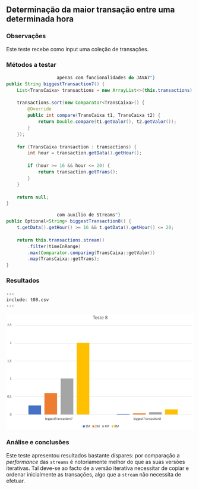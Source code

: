 ## Determinação da maior transação entre uma determinada hora

### Observações

Este teste recebe como input uma coleção de transações.

### Métodos a testar

```{.java caption="Determinação da maior transação entre uma determinada hora
                   apenas com funcionalidades do JAVA7"}
public String biggestTransaction7() {
    List<TransCaixa> transactions = new ArrayList<>(this.transactions);

    transactions.sort(new Comparator<TransCaixa>() {
        @Override
        public int compare(TransCaixa t1, TransCaixa t2) {
            return Double.compare(t1.getValor(), t2.getValor());
        }
    });

    for (TransCaixa transaction : transactions) {
        int hour = transaction.getData().getHour();

        if (hour >= 16 && hour <= 20) {
            return transaction.getTrans();
        }
    }

    return null;
}
```

```{.java caption="Determinação da maior transação entre uma determinada hora
                   com auxílio de Streams"}
public Optional<String> biggestTransaction8() {
    t.getData().getHour() >= 16 && t.getData().getHour() <= 20;

    return this.transactions.stream()
        .filter(timeInRange)
        .max(Comparator.comparing(TransCaixa::getValor))
        .map(TransCaixa::getTrans);
}
```



### Resultados

```table
---
include: t08.csv
---
```

![Representação gráfica destes resultados](charts/t08-2.PNG)


### Análise e conclusões

Este teste apresentou resultados bastante díspares: por comparação a
*performance* das `streams` é notoriamente melhor do que as suas versões
iterativas. Tal deve-se ao facto de a versão iterativa necessitar de copiar e
ordenar inicialmente as transações, algo que a `stream` não necessita de
efetuar.
